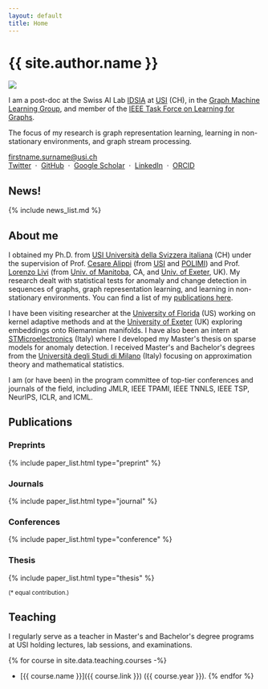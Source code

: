 ```yaml
---
layout: default
title: Home
---
```


<h1 class="landing-title">{{ site.author.name }}</h1>
<div class="profile-container">
  <img src="{{ site.baseurl }}/images/zambon_d.jpg" class="profile-floated"/>
  <p class="profile-text">
    I am a post-doc at the Swiss AI Lab <a href="https://idsia.ch">IDSIA</a> at <a href="https://usi.ch">USI</a> (CH), in the <a href="https://gmlg.ch">Graph Machine Learning Group</a>, and member of the <a href="https://www.learning4graphs.org">IEEE Task Force on Learning for Graphs</a>.
  </p>
  <p class="profile-text">
    The focus of my research is graph representation learning, learning in non-stationary environments, and graph stream processing.
  </p>
  <p class="profile-text">
    <a href="mailto:firstname.surname@usi.ch"><i class="fa fa-envelope"></i> firstname.surname@usi.ch</a>
  <br/>
    <a href="https://twitter.com/{{ site.author.twitter }}"><i class="fa fa-twitter"></i> Twitter</a>
    &nbsp;&middot;&nbsp;
    <a href="https://github.com/{{ site.author.github }}"><i class="fa fa-github"></i> GitHub</a>
    &nbsp;&middot;&nbsp;
    <a href="https://scholar.google.ch/citations?user={{ site.author.google_scholar }}"><i class="ai ai-google-scholar"></i> Google Scholar</a>
    &nbsp;&middot;&nbsp;
    <a href="https://www.linkedin.com/in/{{ site.author.linkedin }}"><i class="fa fa-linkedin"></i> LinkedIn</a>
    &nbsp;&middot;&nbsp;
    <a href="https://orcid.org/{{ site.author.orcid }}"><i class="ai ai-orcid"></i> ORCID</a>
  </p>
  <div class="profile-clear"></div>
</div>


## News!

{% include news_list.md %}


## About me


I obtained my Ph.D. <i class="fa fa-graduation-cap"></i> from [USI Università della Svizzera italiana](http://inf.usi.ch) (CH) under the supervision of Prof. [Cesare Alippi](https://alippi.faculty.polimi.it/) (from [USI](http://inf.usi.ch) and [POLIMI](https://www.deib.polimi.it/eng/home-page)) and Prof. [Lorenzo Livi](https://sites.google.com/site/lorenzlivi/) (from [Univ. of Manitoba](https://sci.umanitoba.ca/cs/), CA, and [Univ. of Exeter](http://emps.exeter.ac.uk/), UK).
My research dealt with statistical tests for anomaly and change detection in sequences of graphs, graph representation learning, and learning in non-stationary environments. You can find a list of my [publications here](#publications).

I have been visiting researcher at the [University of Florida](http://www.cnel.ufl.edu/) (US) working on kernel adaptive methods and at the [University of Exeter](http://emps.exeter.ac.uk/) (UK) exploring embeddings onto Riemannian manifolds. I have also been an intern at [STMicroelectronics](https://www.st.com) (Italy) where I developed my Master's thesis on sparse models for anomaly detection. 
I received Master's and Bachelor's degrees from the [Università degli Studi di Milano](http://www.matematica.unimi.it/ecm/home) (Italy) focusing on approximation theory and mathematical statistics.

I am (or have been) in the program committee of top-tier conferences and journals of the field, including JMLR, IEEE TPAMI, IEEE TNNLS, IEEE TSP, NeurIPS, ICLR, and ICML.


## Publications

### Preprints

{% include paper_list.html type="preprint" %}

### Journals

{% include paper_list.html type="journal" %}

### Conferences

{% include paper_list.html type="conference" %}

### Thesis

{% include paper_list.html type="thesis" %}

<small>(\* equal contribution.)</small>


## Teaching 

I regularly serve as a teacher in Master's and Bachelor's degree programs at USI holding lectures, lab sessions, and examinations.   

{% for course in site.data.teaching.courses -%}
- [{{ course.name }}]({{ course.link }}) ({{ course.year }}). 
{% endfor %}

